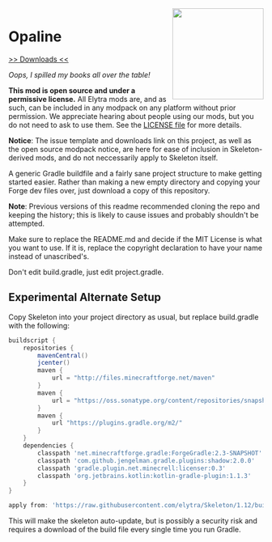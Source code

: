 <img src="https://unascribed.com/f/a231ace4_trumpet.png" align="right" width="180px"/>

# Opaline

[>> Downloads <<](https://github.com/elytra/opaline/releases)

*Oops, I spilled my books all over the table!*

**This mod is open source and under a permissive license.** All Elytra mods are,
and as such, can be included in any modpack on any platform without prior
permission. We appreciate hearing about people using our mods, but you do not
need to ask to use them. See the [LICENSE file](LICENSE) for more details.

**Notice**: The issue template and downloads link on this project, as
well as the open source modpack notice, are here for ease of inclusion
in Skeleton-derived mods, and do not neccessarily apply to Skeleton itself.

A generic Gradle buildfile and a fairly sane project structure to make
getting started easier. Rather than making a new empty directory and
copying your Forge dev files over, just download a copy of this repository.

**Note**: Previous versions of this readme recommended cloning the repo and
keeping the history; this is likely to cause issues and probably shouldn't
be attempted.

Make sure to replace the README.md and decide if the MIT License is what
you want to use. If it is, replace the copyright declaration to have your
name instead of unascribed's.

Don't edit build.gradle, just edit project.gradle.

## Experimental Alternate Setup

Copy Skeleton into your project directory as usual, but replace build.gradle
with the following:

```gradle
buildscript {
	repositories {
		mavenCentral()
		jcenter()
		maven {
			url = "http://files.minecraftforge.net/maven"
		}
		maven {
			url = "https://oss.sonatype.org/content/repositories/snapshots/"
		}
		maven {
			url "https://plugins.gradle.org/m2/"
		}
	}
	dependencies {
		classpath 'net.minecraftforge.gradle:ForgeGradle:2.3-SNAPSHOT'
		classpath 'com.github.jengelman.gradle.plugins:shadow:2.0.0'
		classpath 'gradle.plugin.net.minecrell:licenser:0.3'
		classpath 'org.jetbrains.kotlin:kotlin-gradle-plugin:1.1.3'
	}
}

apply from: 'https://raw.githubusercontent.com/elytra/Skeleton/1.12/build.gradle'
```

This will make the skeleton auto-update, but is possibly a security risk and
requires a download of the build file every single time you run Gradle.

